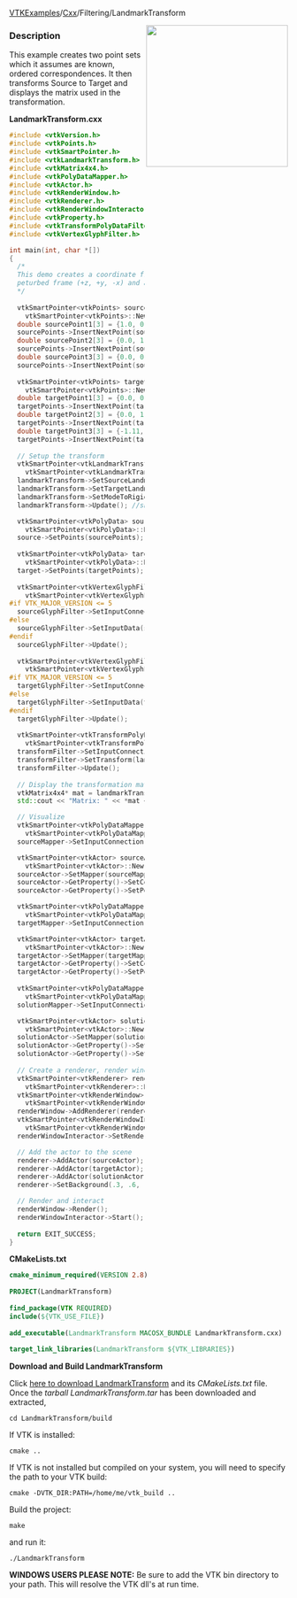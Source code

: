 [VTKExamples](/home/)/[Cxx](/Cxx)/Filtering/LandmarkTransform

<img align="right" src="https://github.com/lorensen/VTKExamples/blob/gh-pages/Testing/Baseline/Filtering/TestLandmarkTransform.png?raw=true" width="256" />

### Description
 
This example creates two point sets which it assumes are known, ordered correspondences. It then transforms Source to Target and displays the matrix used in the transformation.

**LandmarkTransform.cxx**
```c++
#include <vtkVersion.h>
#include <vtkPoints.h>
#include <vtkSmartPointer.h>
#include <vtkLandmarkTransform.h>
#include <vtkMatrix4x4.h>
#include <vtkPolyDataMapper.h>
#include <vtkActor.h>
#include <vtkRenderWindow.h>
#include <vtkRenderer.h>
#include <vtkRenderWindowInteractor.h>
#include <vtkProperty.h>
#include <vtkTransformPolyDataFilter.h>
#include <vtkVertexGlyphFilter.h>

int main(int, char *[])
{
  /*
  This demo creates a coordinate frame (+x, +y, +z) of vectors and a rotated,
  peturbed frame (+z, +y, -x) and aligns the rotated frame to the original as best as possible.
  */
  
  vtkSmartPointer<vtkPoints> sourcePoints =
    vtkSmartPointer<vtkPoints>::New();
  double sourcePoint1[3] = {1.0, 0.0, 0.0};
  sourcePoints->InsertNextPoint(sourcePoint1);
  double sourcePoint2[3] = {0.0, 1.0, 0.0};
  sourcePoints->InsertNextPoint(sourcePoint2);
  double sourcePoint3[3] = {0.0, 0.0, 1.0};
  sourcePoints->InsertNextPoint(sourcePoint3);
  
  vtkSmartPointer<vtkPoints> targetPoints =
    vtkSmartPointer<vtkPoints>::New();
  double targetPoint1[3] = {0.0, 0.0, 1.1};
  targetPoints->InsertNextPoint(targetPoint1);
  double targetPoint2[3] = {0.0, 1.02, 0.0};
  targetPoints->InsertNextPoint(targetPoint2);
  double targetPoint3[3] = {-1.11, 0.0, 0.0};
  targetPoints->InsertNextPoint(targetPoint3);
  
  // Setup the transform
  vtkSmartPointer<vtkLandmarkTransform> landmarkTransform = 
    vtkSmartPointer<vtkLandmarkTransform>::New();
  landmarkTransform->SetSourceLandmarks(sourcePoints);
  landmarkTransform->SetTargetLandmarks(targetPoints);
  landmarkTransform->SetModeToRigidBody();
  landmarkTransform->Update(); //should this be here?

  vtkSmartPointer<vtkPolyData> source =
    vtkSmartPointer<vtkPolyData>::New();
  source->SetPoints(sourcePoints);
  
  vtkSmartPointer<vtkPolyData> target =
    vtkSmartPointer<vtkPolyData>::New();
  target->SetPoints(targetPoints);
  
  vtkSmartPointer<vtkVertexGlyphFilter> sourceGlyphFilter =
    vtkSmartPointer<vtkVertexGlyphFilter>::New();
#if VTK_MAJOR_VERSION <= 5
  sourceGlyphFilter->SetInputConnection(source->GetProducerPort());
#else
  sourceGlyphFilter->SetInputData(source);
#endif
  sourceGlyphFilter->Update();
  
  vtkSmartPointer<vtkVertexGlyphFilter> targetGlyphFilter =
    vtkSmartPointer<vtkVertexGlyphFilter>::New();
#if VTK_MAJOR_VERSION <= 5
  targetGlyphFilter->SetInputConnection(target->GetProducerPort());
#else
  targetGlyphFilter->SetInputData(target);
#endif
  targetGlyphFilter->Update();
    
  vtkSmartPointer<vtkTransformPolyDataFilter> transformFilter =
    vtkSmartPointer<vtkTransformPolyDataFilter>::New();
  transformFilter->SetInputConnection(sourceGlyphFilter->GetOutputPort());
  transformFilter->SetTransform(landmarkTransform);
  transformFilter->Update();
    
  // Display the transformation matrix that was computed
  vtkMatrix4x4* mat = landmarkTransform->GetMatrix();
  std::cout << "Matrix: " << *mat << std::endl;

  // Visualize
  vtkSmartPointer<vtkPolyDataMapper> sourceMapper =
    vtkSmartPointer<vtkPolyDataMapper>::New();
  sourceMapper->SetInputConnection(sourceGlyphFilter->GetOutputPort());

  vtkSmartPointer<vtkActor> sourceActor =
    vtkSmartPointer<vtkActor>::New();
  sourceActor->SetMapper(sourceMapper);
  sourceActor->GetProperty()->SetColor(0,1,0);
  sourceActor->GetProperty()->SetPointSize(4);

  vtkSmartPointer<vtkPolyDataMapper> targetMapper =
    vtkSmartPointer<vtkPolyDataMapper>::New();
  targetMapper->SetInputConnection(targetGlyphFilter->GetOutputPort());

  vtkSmartPointer<vtkActor> targetActor =
    vtkSmartPointer<vtkActor>::New();
  targetActor->SetMapper(targetMapper);
  targetActor->GetProperty()->SetColor(1,0,0);
  targetActor->GetProperty()->SetPointSize(4);
  
  vtkSmartPointer<vtkPolyDataMapper> solutionMapper =
    vtkSmartPointer<vtkPolyDataMapper>::New();
  solutionMapper->SetInputConnection(transformFilter->GetOutputPort());

  vtkSmartPointer<vtkActor> solutionActor =
    vtkSmartPointer<vtkActor>::New();
  solutionActor->SetMapper(solutionMapper);
  solutionActor->GetProperty()->SetColor(0,0,1);
  solutionActor->GetProperty()->SetPointSize(3);
  
  // Create a renderer, render window, and interactor
  vtkSmartPointer<vtkRenderer> renderer =
    vtkSmartPointer<vtkRenderer>::New();
  vtkSmartPointer<vtkRenderWindow> renderWindow =
    vtkSmartPointer<vtkRenderWindow>::New();
  renderWindow->AddRenderer(renderer);
  vtkSmartPointer<vtkRenderWindowInteractor> renderWindowInteractor =
    vtkSmartPointer<vtkRenderWindowInteractor>::New();
  renderWindowInteractor->SetRenderWindow(renderWindow);

  // Add the actor to the scene
  renderer->AddActor(sourceActor);
  renderer->AddActor(targetActor);
  renderer->AddActor(solutionActor);
  renderer->SetBackground(.3, .6, .3); // Background color green

  // Render and interact
  renderWindow->Render();
  renderWindowInteractor->Start();
  
  return EXIT_SUCCESS;
}
```
**CMakeLists.txt**
```cmake
cmake_minimum_required(VERSION 2.8)
 
PROJECT(LandmarkTransform)
 
find_package(VTK REQUIRED)
include(${VTK_USE_FILE})
 
add_executable(LandmarkTransform MACOSX_BUNDLE LandmarkTransform.cxx)
 
target_link_libraries(LandmarkTransform ${VTK_LIBRARIES})
```

**Download and Build LandmarkTransform**

Click [here to download LandmarkTransform](https://github.com/lorensen/VTKWikiExamplesTarballs/raw/master/LandmarkTransform.tar) and its *CMakeLists.txt* file.
Once the *tarball LandmarkTransform.tar* has been downloaded and extracted,
```
cd LandmarkTransform/build 
```
If VTK is installed:
```
cmake ..
```
If VTK is not installed but compiled on your system, you will need to specify the path to your VTK build:
```
cmake -DVTK_DIR:PATH=/home/me/vtk_build ..
```
Build the project:
```
make
```
and run it:
```
./LandmarkTransform
```
**WINDOWS USERS PLEASE NOTE:** Be sure to add the VTK bin directory to your path. This will resolve the VTK dll's at run time.


